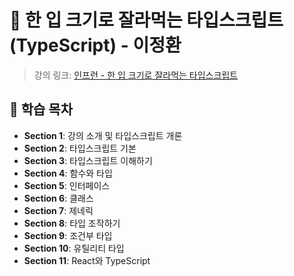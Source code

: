 # 📘 한 입 크기로 잘라먹는 타입스크립트 (TypeScript) - 이정환

> 강의 링크: [인프런 - 한 입 크기로 잘라먹는 타입스크립트](https://www.inflearn.com/course/%ED%95%9C%EC%9E%85-%ED%81%AC%EA%B8%B0-%ED%83%80%EC%9E%85%EC%8A%A4%ED%81%AC%EB%A6%BD%ED%8A%B8/)

## 📂 학습 목차

- **Section 1**: 강의 소개 및 타입스크립트 개론  
- **Section 2**: 타입스크립트 기본  
- **Section 3**: 타입스크립트 이해하기  
- **Section 4**: 함수와 타입  
- **Section 5**: 인터페이스  
- **Section 6**: 클래스  
- **Section 7**: 제네릭  
- **Section 8**: 타입 조작하기  
- **Section 9**: 조건부 타입  
- **Section 10**: 유틸리티 타입  
- **Section 11**: React와 TypeScript  
